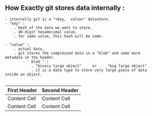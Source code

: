 ## How Exactly git stores data internally :
    - internally git is a "<key,  value>" datastore.
    - "key" :
        . Hash of the data we want to store.
        . 40-digit hexadecimal value.
        . for same value, this hash will be same.
            
    - "value" : 
        . actual data.
        . git stores the compressed data in a "blob" and some more metadata in the header.
            - ' blob ' :
                . "binary large object"     or     "big large object"
                . it is a data type to store very large piece of data inside an object.
                .   
| First Header  | Second Header |
| ------------- | ------------- |
| Content Cell  | Content Cell  |
| Content Cell  | Content Cell  |